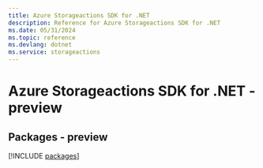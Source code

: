 ```yaml
---
title: Azure Storageactions SDK for .NET
description: Reference for Azure Storageactions SDK for .NET
ms.date: 05/31/2024
ms.topic: reference
ms.devlang: dotnet
ms.service: storageactions
---
```

# Azure Storageactions SDK for .NET - preview
## Packages - preview
[!INCLUDE [packages](storageactions-index.md)]